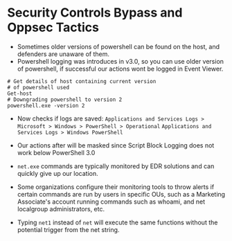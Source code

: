 # Security Controls Bypass and Oppsec Tactics

- Sometimes older versions of powershell can be found on the host, and defenders are unaware of them.
- Powershell logging was introduces in v3.0, so you can use older version of powershell, if successful
our actions wont be logged in Event Viewer.

 ```shell
 # Get details of host containing current version
 # of powershell used
 Get-host
 # Downgrading powershell to version 2
 powershell.exe -version 2
 ```

- Now checks if logs are saved:
 `Applications and Services Logs > Microsoft > Windows > PowerShell > Operational`
 `Applications and Services Logs > Windows PowerShell`

- Our actions after will be masked since Script Block Logging does not work below PowerShell 3.0

- `net.exe` commands are typically monitored by EDR solutions and can quickly give up our location.
- Some organizations configure their monitoring tools to throw alerts if certain commands are run by
 users in specific OUs, such as a Marketing Associate's account running commands such as whoami, and
 net localgroup administrators, etc.
- Typing `net1` instead of `net` will execute the same functions without the potential trigger from the net string.